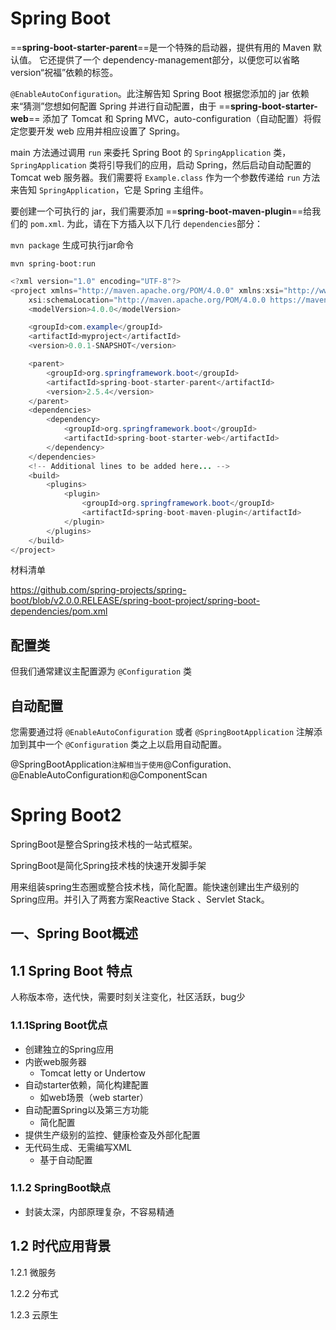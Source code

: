 # Spring Boot

==**spring-boot-starter-parent**==是一个特殊的启动器，提供有用的 Maven 默认值。 它还提供了一个 dependency-management部分，以便您可以省略 version“祝福”依赖的标签。 



 `@EnableAutoConfiguration`。此注解告知 Spring Boot 根据您添加的 jar 依赖来“猜测”您想如何配置 Spring 并进行自动配置，由于 ==**spring-boot-starter-web**== 添加了 Tomcat 和 Spring MVC，auto-configuration（自动配置）将假定您要开发 web 应用并相应设置了 Spring。



main 方法通过调用 `run` 来委托 Spring Boot 的 `SpringApplication` 类，`SpringApplication` 类将引导我们的应用，启动 Spring，然后启动自动配置的 Tomcat web 服务器。我们需要将 `Example.class`  作为一个参数传递给 `run` 方法来告知 `SpringApplication`，它是 Spring 主组件。

要创建一个可执行的 jar，我们需要添加 ==**spring-boot-maven-plugin**==给我们的 `pom.xml`. 为此，请在下方插入以下几行 `dependencies`部分： 



 `mvn package`   生成可执行jar命令

 `mvn spring-boot:run`

```java
<?xml version="1.0" encoding="UTF-8"?>
<project xmlns="http://maven.apache.org/POM/4.0.0" xmlns:xsi="http://www.w3.org/2001/XMLSchema-instance"
    xsi:schemaLocation="http://maven.apache.org/POM/4.0.0 https://maven.apache.org/xsd/maven-4.0.0.xsd">
    <modelVersion>4.0.0</modelVersion>

    <groupId>com.example</groupId>
    <artifactId>myproject</artifactId>
    <version>0.0.1-SNAPSHOT</version>

    <parent>
        <groupId>org.springframework.boot</groupId>
        <artifactId>spring-boot-starter-parent</artifactId>
        <version>2.5.4</version>
    </parent>
    <dependencies>
        <dependency>
            <groupId>org.springframework.boot</groupId>
            <artifactId>spring-boot-starter-web</artifactId>
        </dependency>
    </dependencies>
    <!-- Additional lines to be added here... -->
    <build>
        <plugins>
            <plugin>
                <groupId>org.springframework.boot</groupId>
                <artifactId>spring-boot-maven-plugin</artifactId>
            </plugin>
        </plugins>
    </build>
</project>
```







材料清单

https://github.com/spring-projects/spring-boot/blob/v2.0.0.RELEASE/spring-boot-project/spring-boot-dependencies/pom.xml

## 配置类

但我们通常建议主配置源为 `@Configuration` 类

## 自动配置

您需要通过将 `@EnableAutoConfiguration` 或者 `@SpringBootApplication` 注解添加到其中一个 `@Configuration` 类之上以启用自动配置。



@SpringBootApplication` 注解相当于使用 `@Configuration`、`@EnableAutoConfiguration` 和 `@ComponentScan







# Spring Boot2

SpringBoot是整合Spring技术栈的一站式框架。

SpringBoot是简化Spring技术栈的快速开发脚手架

用来组装spring生态圈或整合技术栈，简化配置。能快速创建出生产级别的Spring应用。并引入了两套方案Reactive Stack 、Servlet Stack。

## 一、Spring Boot概述

## 1.1 Spring Boot 特点

人称版本帝，迭代快，需要时刻关注变化，社区活跃，bug少

### 1.1.1Spring Boot优点

* 创建独立的Spring应用
* 内嵌web服务器 
  * Tomcat letty or Undertow
* 自动starter依赖，简化构建配置
  * 如web场景（web starter）
* 自动配置Spring以及第三方功能
  * 简化配置
* 提供生产级别的监控、健康检查及外部化配置
* 无代码生成、无需编写XML
  * 基于自动配置

### 1.1.2 SpringBoot缺点

- 封装太深，内部原理复杂，不容易精通

## 1.2 时代应用背景

1.2.1 微服务

1.2.2 分布式

1.2.3 云原生

